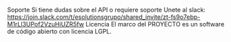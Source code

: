 Soporte
Si tiene dudas sobre el API o requiere soporte
Unete al slack:
https://join.slack.com/t/esolutionsgrupo/shared_invite/zt-fs9o7ebp-M1rLl3UPof2VzuHiUZR5fw
Licencia
El marco del PROYECTO es un software de código abierto con licencia LGPL.
